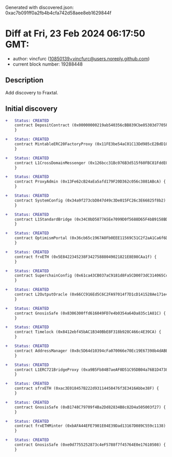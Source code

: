Generated with discovered.json: 0xac7b091ff0a2fb4b4cfa742d58aee8eb1629844f

# Diff at Fri, 23 Feb 2024 06:17:50 GMT:

- author: vincfurc (<10850139+vincfurc@users.noreply.github.com>)
- current block number: 19288448

## Description

Add discovery to Fraxtal.

## Initial discovery

```diff
+   Status: CREATED
    contract DepositContract (0x00000000219ab540356cBB839Cbe05303d7705Fa) {
    }
```

```diff
+   Status: CREATED
    contract MintableERC20FactoryProxy (0x11FE3be54aC01C13Dd985cE2BdD10eD77e1376cc) {
    }
```

```diff
+   Status: CREATED
    contract L1CrossDomainMessenger (0x126bcc31Bc076B3d515f60FBC81FddE0B0d542Ed) {
    }
```

```diff
+   Status: CREATED
    contract ProxyAdmin (0x13Fe62cB24aEa5afd179F20D362c056c3881ABcA) {
    }
```

```diff
+   Status: CREATED
    contract SystemConfig (0x34a9f273cbD847d49c3De015FC26c3E66825f8b2) {
    }
```

```diff
+   Status: CREATED
    contract L1StandardBridge (0x34C0bD5877A5Ee7099D0f5688D65F4bB9158BDE2) {
    }
```

```diff
+   Status: CREATED
    contract OptimismPortal (0x36cb65c1967A0Fb0EEE11569C51C2f2aA1Ca6f6D) {
    }
```

```diff
+   Status: CREATED
    contract frxETH (0x5E8422345238F34275888049021821E8E08CAa1f) {
    }
```

```diff
+   Status: CREATED
    contract SuperchainConfig (0x61ca43CB037aC9181d8Fa5CD0073dC314065Ccc4) {
    }
```

```diff
+   Status: CREATED
    contract L2OutputOracle (0x66CC916Ed5C6C2FA97014f7D1cD141528Ae171e4) {
    }
```

```diff
+   Status: CREATED
    contract GnosisSafe (0x8306300ffd616049FD7e4b0354a64Da835c1A81C) {
    }
```

```diff
+   Status: CREATED
    contract Timelock (0x8412ebf45bAC1B340BbE8F318b928C466c4E39CA) {
    }
```

```diff
+   Status: CREATED
    contract AddressManager (0x8c5D64d10394cFa070066e70Ec19E67398b4dABE) {
    }
```

```diff
+   Status: CREATED
    contract L1ERC721BridgeProxy (0xa9B5Fb84B7aeAF0D51C95DB04a76B1D4738D0eC5) {
    }
```

```diff
+   Status: CREATED
    contract sfrxETH (0xac3E018457B222d93114458476f3E3416Abbe38F) {
    }
```

```diff
+   Status: CREATED
    contract GnosisSafe (0xB1748C79709f4Ba2Dd82834B8c82D4a505003f27) {
    }
```

```diff
+   Status: CREATED
    contract frxETHMinter (0xbAFA44EFE7901E04E39Dad13167D089C559c1138) {
    }
```

```diff
+   Status: CREATED
    contract GnosisSafe (0xe0d7755252873c4eF5788f7f45764E0e17610508) {
    }
```
